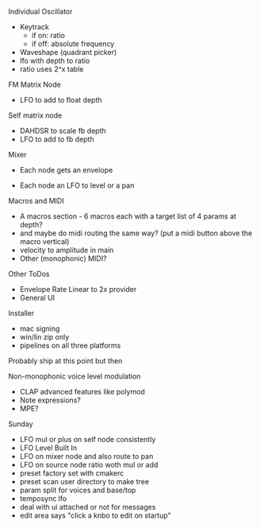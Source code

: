 Individual Oscillator

- Keytrack
  - if on: ratio
  - if off: absolute frequency
- Waveshape (quadrant picker)
- lfo with depth to ratio
- ratio uses 2^x table

FM Matrix Node
- LFO to add to float depth

Self matrix node
+ DAHDSR to scale fb depth
+ LFO to add to fb depth

Mixer
+ Each node gets an envelope 
- Each node an LFO to level or a pan

Macros and MIDI
- A macros section - 6 macros each with a target list of 4 params at depth?
- and maybe do midi routing the same way? (put a midi button above the macro vertical)
- velocity to amplitude in main
- Other (monophonic) MIDI?

Other ToDos
- Envelope Rate Linear to 2x provider
- General UI

Installer
- mac signing
- win/lin zip only
- pipelines on all three platforms

Probably ship at this point but then

Non-monophonic voice level modulation
- CLAP advanced features like polymod
- Note expressions?
- MPE?


Sunday
- LFO mul or plus on self node consistently
- LFO Level Built In
- LFO on mixer node and also route to pan
- LFO on source node ratio woth mul or add
- preset factory set with cmakerc
- preset scan user directory to make tree
- param split for voices and base/top
- temposync lfo
- deal with ui attached or not for messages
- edit area says "click a knbo to edit on startup"